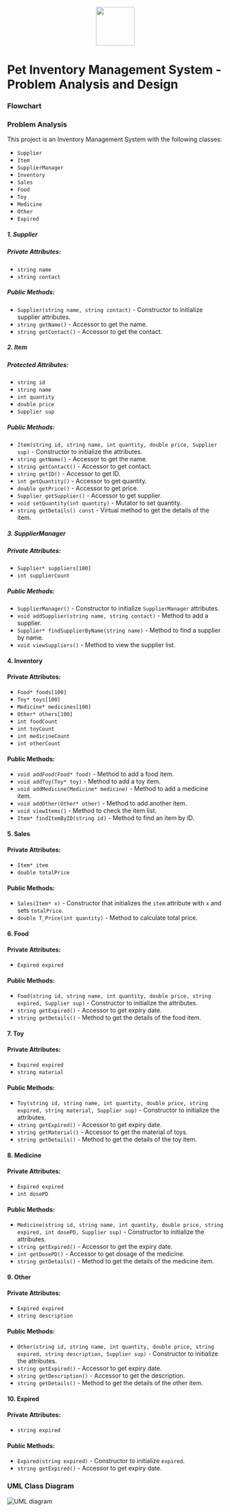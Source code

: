 <p align="center">
  <img src="https://github.com/jjn7702/SECJ1023-PT2/blob/main/Submission/sec08_23242/Group%2010/Images/OIG3.jpg" width="90" height="90">
</p>


# Pet Inventory Management System - Problem Analysis and Design

### Flowchart

### Problem Analysis
This project is an Inventory Management System with the following classes:

- `Supplier`
- `Item`
- `SupplierManager`
- `Inventory`
- `Sales`
- `Food`
- `Toy`
- `Medicine`
- `Other`
- `Expired`

##### 1. Supplier
##### Private Attributes:
- `string name`
- `string contact`

##### Public Methods:
- `Supplier(string name, string contact)` - Constructor to initialize supplier attributes.
- `string getName()` - Accessor to get the name.
- `string getContact()` - Accessor to get the contact.

##### 2. Item
##### Protected Attributes:
- `string id`
- `string name`
- `int quantity`
- `double price`
- `Supplier sup`

##### Public Methods:
- `Item(string id, string name, int quantity, double price, Supplier sup)` - Constructor to initialize the attributes.
- `string getName()` - Accessor to get the name.
- `string getContact()` - Accessor to get contact.
- `string getID()` - Accessor to get ID.
- `int getQuantity()` - Accessor to get quantity.
- `double getPrice()` - Accessor to get price.
- `Supplier getSupplier()` - Accessor to get supplier.
- `void setQuantity(int quantity)` - Mutator to set quantity.
- `string getDetails() const` - Virtual method to get the details of the item.

##### 3. SupplierManager
##### Private Attributes:
- `Supplier* suppliers[100]`
- `int supplierCount`

##### Public Methods:
- `SupplierManager()` - Constructor to initialize `SupplierManager` attributes.
- `void addSupplier(string name, string contact)` - Method to add a supplier.
- `Supplier* findSupplierByName(string name)` - Method to find a supplier by name.
- `void viewSuppliers()` - Method to view the supplier list.

#### 4. Inventory
#### Private Attributes:
- `Food* foods[100]`
- `Toy* toys[100]`
- `Medicine* medicines[100]`
- `Other* others[100]`
- `int foodCount`
- `int toyCount`
- `int medicineCount`
- `int otherCount`

#### Public Methods:
- `void addFood(Food* food)` - Method to add a food item.
- `void addToy(Toy* toy)` - Method to add a toy item.
- `void addMedicine(Medicine* medicine)` - Method to add a medicine item.
- `void addOther(Other* other)` - Method to add another item.
- `void viewItems()` - Method to check the item list.
- `Item* findItemByID(string id)` - Method to find an item by ID.

#### 5. Sales
#### Private Attributes:
- `Item* item`
- `double totalPrice`

#### Public Methods:
- `Sales(Item* x)` - Constructor that initializes the `item` attribute with `x` and sets `totalPrice`.
- `double T_Price(int quantity)` - Method to calculate total price.

#### 6. Food
#### Private Attributes:
- `Expired expired`

#### Public Methods:
- `Food(string id, string name, int quantity, double price, string expired, Supplier sup)` - Constructor to initialize the attributes.
- `string getExpired()` - Accessor to get expiry date.
- `string getDetails()` - Method to get the details of the food item.

#### 7. Toy
#### Private Attributes:
- `Expired expired`
- `string material`

#### Public Methods:
- `Toy(string id, string name, int quantity, double price, string expired, string material, Supplier sup)` - Constructor to initialize the attributes.
- `string getExpired()` - Accessor to get expiry date.
- `string getMaterial()` - Accessor to get the material of toys.
- `string getDetails()` - Method to get the details of the toy item.

#### 8. Medicine
#### Private Attributes:
- `Expired expired`
- `int dosePD`

#### Public Methods:
- `Medicine(string id, string name, int quantity, double price, string expired, int dosePD, Supplier sup)` - Constructor to initialize the attributes.
- `string getExpired()` - Accessor to get the expiry date.
- `int getDosePD()` - Accessor to get dosage of the medicine.
- `string getDetails()` - Method to get the details of the medicine item.

#### 9. Other
#### Private Attributes:
- `Expired expired`
- `string description`

#### Public Methods:
- `Other(string id, string name, int quantity, double price, string expired, string description, Supplier sup)` - Constructor to initialize the attributes.
- `string getExpired()` - Accessor to get expiry date.
- `string getDescription()` - Accessor to get the description.
- `string getDetails()` - Method to get the details of the other item.

#### 10. Expired
#### Private Attributes:
- `string expired`

#### Public Methods:
- `Expired(string expired)` - Constructor to initialize `expired`.
- `string getExpired()` - Accessor to get expiry date.



### UML Class Diagram

![UML diagram](https://github.com/jjn7702/SECJ1023-PT2/blob/main/Submission/sec08_23242/Group%2010/Problem%20Analysis%20and%20Design/Images/UML%20CLASS%20DIAGRAM.drawio.png)
